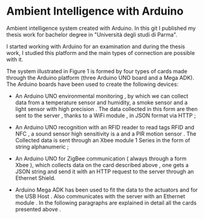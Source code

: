 Ambient Intelligence with Arduino
=================================

Ambient intelligence system created with Arduino. In this git I published my thesis work for bachelor degree in "Università degli studi di Parma".

I started working with Arduino for an examination and during the thesis work, I studied this platform and the main types of connection are possible with it.

The system illustrated in Figure 1 is formed by four types of cards made ​​through the Arduino platform (three Arduino UNO board and a Mega ADK). The Arduino boards have been used to create the following devices:

* An Arduino UNO environmental monitoring , by which we can collect data from a temperature sensor and humidity, a smoke sensor
and a light sensor with high precision . The data collected in this form are then
sent to the server , thanks to a WiFi module , in JSON format via HTTP ;

* An Arduino UNO recognition with an RFID reader to read tags
RFID and NFC , a sound sensor high sensitivity is a and a PIR motion sensor . The
Collected data is sent through an Xbee module 1 Series in the form of string
alphanumeric ;

* An Arduino UNO for ZigBee communication ( always through a form
Xbee ), which collects data on the card described above , one gets a JSON string and send it with an HTTP request to the server through an Ethernet Shield.

* Arduino Mega ADK has been used to fit the data to the actuators
and for the USB Host . Also communicates with the server with an Ethernet module .
In the following paragraphs are explained in detail all the cards presented above .

